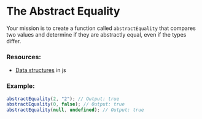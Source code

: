 # The Abstract Equality

Your mission is to create a function called `abstractEquality` that compares two values and determine if they are abstractly equal, even if the types differ.

### Resources:

- [Data structures](https://developer.mozilla.org/en-US/docs/Web/JavaScript/Data_structures) in js

### Example:

```js
abstractEquality(2, "2"); // Output: true
abstractEquality(0, false); // Output: true
abstractEquality(null, undefined); // Output: true
```
